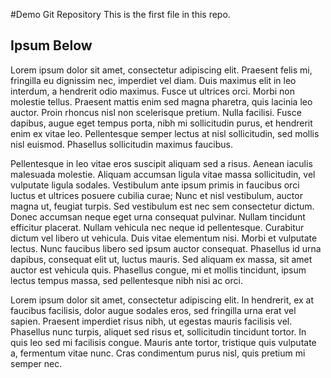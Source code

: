 #Demo Git Repository
This is the first file in this repo.

## Ipsum Below

Lorem ipsum dolor sit amet, consectetur adipiscing elit. Praesent felis mi, fringilla eu 
dignissim nec, imperdiet vel diam. Duis maximus elit in leo interdum, a hendrerit odio 
maximus. Fusce ut ultrices orci. Morbi non molestie tellus. Praesent mattis enim sed magna 
pharetra, quis lacinia leo auctor. Proin rhoncus nisl non scelerisque pretium. Nulla 
facilisi. Fusce dapibus, augue eget tempus porta, nibh mi sollicitudin purus, et hendrerit 
enim ex vitae leo. Pellentesque semper lectus at nisl sollicitudin, sed mollis nisl euismod. 
Phasellus sollicitudin maximus faucibus.

Pellentesque in leo vitae eros suscipit aliquam sed a risus. Aenean iaculis malesuada molestie. 
Aliquam accumsan ligula vitae massa sollicitudin, vel vulputate ligula sodales. Vestibulum ante 
ipsum primis in faucibus orci luctus et ultrices posuere cubilia curae; Nunc et nisl 
vestibulum, auctor magna ut, feugiat turpis. Sed vestibulum est nec sem consectetur dictum. 
Donec accumsan neque eget urna consequat pulvinar. Nullam tincidunt efficitur placerat. Nullam 
vehicula nec neque id pellentesque. Curabitur dictum vel libero ut vehicula. Duis vitae elementum 
nisi. Morbi et vulputate lectus. Nunc faucibus libero sed ipsum auctor consequat. Phasellus id 
urna dapibus, consequat elit ut, luctus mauris. Sed aliquam ex massa, sit amet auctor est vehicula 
quis. Phasellus congue, mi et mollis tincidunt, ipsum lectus tempus massa, sed pellentesque nibh 
nisi ac orci.

Lorem ipsum dolor sit amet, consectetur adipiscing elit. In hendrerit, ex at faucibus facilisis, 
dolor augue sodales eros, sed fringilla urna erat vel sapien. Praesent imperdiet risus nibh, ut 
egestas mauris facilisis vel. Phasellus nunc turpis, aliquet sed risus et, sollicitudin tincidunt
 tortor. In quis leo sed mi facilisis congue. Mauris ante tortor, tristique quis vulputate a, fermentum 
vitae nunc. Cras condimentum purus nisl, quis pretium mi semper nec.